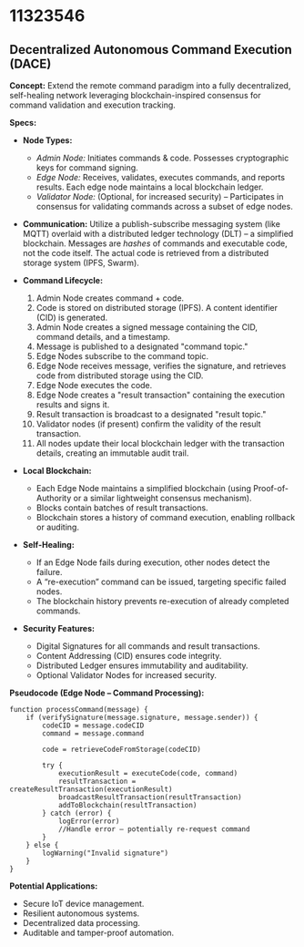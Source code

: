 # 11323546

## Decentralized Autonomous Command Execution (DACE)

**Concept:** Extend the remote command paradigm into a fully decentralized, self-healing network leveraging blockchain-inspired consensus for command validation and execution tracking.

**Specs:**

*   **Node Types:**
    *   *Admin Node:* Initiates commands & code. Possesses cryptographic keys for command signing.
    *   *Edge Node:*  Receives, validates, executes commands, and reports results.  Each edge node maintains a local blockchain ledger.
    *   *Validator Node:* (Optional, for increased security) – Participates in consensus for validating commands across a subset of edge nodes. 

*   **Communication:**  Utilize a publish-subscribe messaging system (like MQTT) overlaid with a distributed ledger technology (DLT) – a simplified blockchain.  Messages are *hashes* of commands and executable code, not the code itself. The actual code is retrieved from a distributed storage system (IPFS, Swarm).

*   **Command Lifecycle:**
    1.  Admin Node creates command + code.
    2.  Code is stored on distributed storage (IPFS).  A content identifier (CID) is generated.
    3.  Admin Node creates a signed message containing the CID, command details, and a timestamp.
    4.  Message is published to a designated "command topic."
    5.  Edge Nodes subscribe to the command topic.
    6.  Edge Node receives message, verifies the signature, and retrieves code from distributed storage using the CID.
    7.  Edge Node executes the code.
    8.  Edge Node creates a "result transaction" containing the execution results and signs it.
    9.  Result transaction is broadcast to a designated "result topic."
    10. Validator nodes (if present) confirm the validity of the result transaction.
    11. All nodes update their local blockchain ledger with the transaction details, creating an immutable audit trail.

*   **Local Blockchain:**
    *   Each Edge Node maintains a simplified blockchain (using Proof-of-Authority or a similar lightweight consensus mechanism).
    *   Blocks contain batches of result transactions.
    *   Blockchain stores a history of command execution, enabling rollback or auditing.

*   **Self-Healing:**
    *   If an Edge Node fails during execution, other nodes detect the failure.
    *   A “re-execution” command can be issued, targeting specific failed nodes.
    *   The blockchain history prevents re-execution of already completed commands.

*   **Security Features:**
    *   Digital Signatures for all commands and result transactions.
    *   Content Addressing (CID) ensures code integrity.
    *   Distributed Ledger ensures immutability and auditability.
    *   Optional Validator Nodes for increased security.

**Pseudocode (Edge Node – Command Processing):**

```
function processCommand(message) {
    if (verifySignature(message.signature, message.sender)) {
        codeCID = message.codeCID
        command = message.command

        code = retrieveCodeFromStorage(codeCID)
        
        try {
            executionResult = executeCode(code, command)
            resultTransaction = createResultTransaction(executionResult)
            broadcastResultTransaction(resultTransaction)
            addToBlockchain(resultTransaction)
        } catch (error) {
            logError(error)
            //Handle error – potentially re-request command
        }
    } else {
        logWarning("Invalid signature")
    }
}
```

**Potential Applications:**

*   Secure IoT device management.
*   Resilient autonomous systems.
*   Decentralized data processing.
*   Auditable and tamper-proof automation.